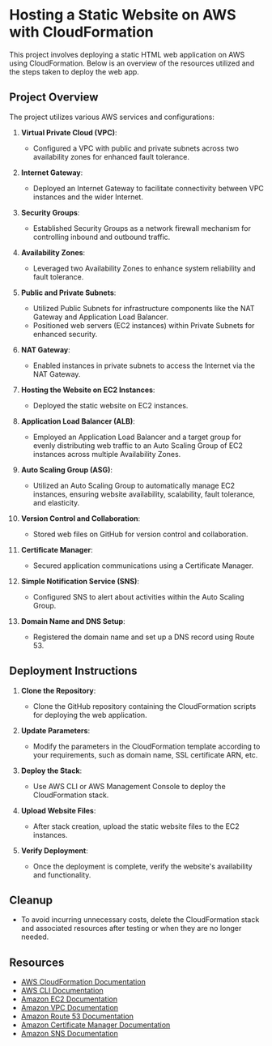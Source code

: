 # Hosting a Static Website on AWS with CloudFormation

This project involves deploying a static HTML web application on AWS using CloudFormation. Below is an overview of the resources utilized and the steps taken to deploy the web app.

## Project Overview

The project utilizes various AWS services and configurations:

1. **Virtual Private Cloud (VPC)**:
   - Configured a VPC with public and private subnets across two availability zones for enhanced fault tolerance.

2. **Internet Gateway**:
   - Deployed an Internet Gateway to facilitate connectivity between VPC instances and the wider Internet.

3. **Security Groups**:
   - Established Security Groups as a network firewall mechanism for controlling inbound and outbound traffic.

4. **Availability Zones**:
   - Leveraged two Availability Zones to enhance system reliability and fault tolerance.

5. **Public and Private Subnets**:
   - Utilized Public Subnets for infrastructure components like the NAT Gateway and Application Load Balancer.
   - Positioned web servers (EC2 instances) within Private Subnets for enhanced security.

6. **NAT Gateway**:
   - Enabled instances in private subnets to access the Internet via the NAT Gateway.

7. **Hosting the Website on EC2 Instances**:
   - Deployed the static website on EC2 instances.

8. **Application Load Balancer (ALB)**:
   - Employed an Application Load Balancer and a target group for evenly distributing web traffic to an Auto Scaling Group of EC2 instances across multiple Availability Zones.

9. **Auto Scaling Group (ASG)**:
   - Utilized an Auto Scaling Group to automatically manage EC2 instances, ensuring website availability, scalability, fault tolerance, and elasticity.

10. **Version Control and Collaboration**:
    - Stored web files on GitHub for version control and collaboration.

11. **Certificate Manager**:
    - Secured application communications using a Certificate Manager.

12. **Simple Notification Service (SNS)**:
    - Configured SNS to alert about activities within the Auto Scaling Group.

13. **Domain Name and DNS Setup**:
    - Registered the domain name and set up a DNS record using Route 53.

## Deployment Instructions

1. **Clone the Repository**:
   - Clone the GitHub repository containing the CloudFormation scripts for deploying the web application.

2. **Update Parameters**:
   - Modify the parameters in the CloudFormation template according to your requirements, such as domain name, SSL certificate ARN, etc.

3. **Deploy the Stack**:
   - Use AWS CLI or AWS Management Console to deploy the CloudFormation stack.

4. **Upload Website Files**:
   - After stack creation, upload the static website files to the EC2 instances.

5. **Verify Deployment**:
   - Once the deployment is complete, verify the website's availability and functionality.

## Cleanup

- To avoid incurring unnecessary costs, delete the CloudFormation stack and associated resources after testing or when they are no longer needed.


## Resources

- [AWS CloudFormation Documentation](https://docs.aws.amazon.com/cloudformation/)
- [AWS CLI Documentation](https://aws.amazon.com/cli/)
- [Amazon EC2 Documentation](https://docs.aws.amazon.com/ec2/)
- [Amazon VPC Documentation](https://docs.aws.amazon.com/vpc/)
- [Amazon Route 53 Documentation](https://docs.aws.amazon.com/route53/)
- [Amazon Certificate Manager Documentation](https://docs.aws.amazon.com/acm/)
- [Amazon SNS Documentation](https://docs.aws.amazon.com/sns/)
